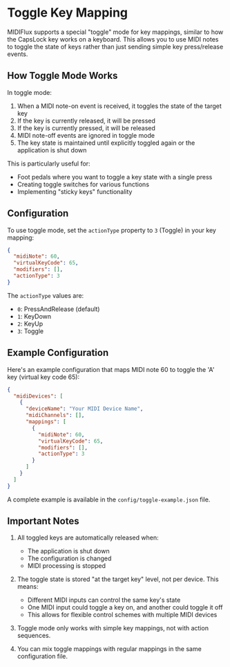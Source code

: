 # Toggle Key Mapping

MIDIFlux supports a special "toggle" mode for key mappings, similar to how the CapsLock key works on a keyboard. This allows you to use MIDI notes to toggle the state of keys rather than just sending simple key press/release events.

## How Toggle Mode Works

In toggle mode:

1. When a MIDI note-on event is received, it toggles the state of the target key
2. If the key is currently released, it will be pressed
3. If the key is currently pressed, it will be released
4. MIDI note-off events are ignored in toggle mode
5. The key state is maintained until explicitly toggled again or the application is shut down

This is particularly useful for:
- Foot pedals where you want to toggle a key state with a single press
- Creating toggle switches for various functions
- Implementing "sticky keys" functionality

## Configuration

To use toggle mode, set the `actionType` property to `3` (Toggle) in your key mapping:

```json
{
  "midiNote": 60,
  "virtualKeyCode": 65,
  "modifiers": [],
  "actionType": 3
}
```

The `actionType` values are:
- `0`: PressAndRelease (default)
- `1`: KeyDown
- `2`: KeyUp
- `3`: Toggle

## Example Configuration

Here's an example configuration that maps MIDI note 60 to toggle the 'A' key (virtual key code 65):

```json
{
  "midiDevices": [
    {
      "deviceName": "Your MIDI Device Name",
      "midiChannels": [],
      "mappings": [
        {
          "midiNote": 60,
          "virtualKeyCode": 65,
          "modifiers": [],
          "actionType": 3
        }
      ]
    }
  ]
}
```

A complete example is available in the `config/toggle-example.json` file.

## Important Notes

1. All toggled keys are automatically released when:
   - The application is shut down
   - The configuration is changed
   - MIDI processing is stopped

2. The toggle state is stored "at the target key" level, not per device. This means:
   - Different MIDI inputs can control the same key's state
   - One MIDI input could toggle a key on, and another could toggle it off
   - This allows for flexible control schemes with multiple MIDI devices

3. Toggle mode only works with simple key mappings, not with action sequences.

4. You can mix toggle mappings with regular mappings in the same configuration file.

